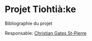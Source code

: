 # Projet Tiohtià:ke

Bibliographie du projet

Responsable: [Christian Gates St-Pierre](https://anthropo.umontreal.ca/repertoire-departement/professeurs/professeur/in/in15476/sg/Christian%20Gates%20St-Pierre/)
